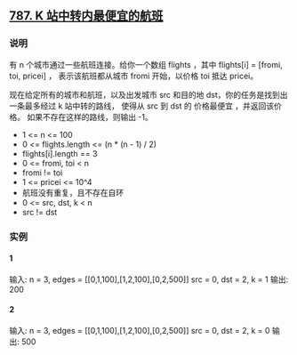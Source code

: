## [787. K 站中转内最便宜的航班](https://leetcode-cn.com/problems/cheapest-flights-within-k-stops/)

### 说明
有 n 个城市通过一些航班连接。给你一个数组 flights ，其中 flights[i] = [fromi, toi, pricei] ，
表示该航班都从城市 fromi 开始，以价格 toi 抵达 pricei。

现在给定所有的城市和航班，以及出发城市 src 和目的地 dst，你的任务是找到出一条最多经过 k 站中转的路线，
使得从 src 到 dst 的 价格最便宜 ，并返回该价格。 如果不存在这样的路线，则输出 -1。

* 1 <= n <= 100
* 0 <= flights.length <= (n * (n - 1) / 2)
* flights[i].length == 3
* 0 <= fromi, toi < n
* fromi != toi
* 1 <= pricei <= 10^4
* 航班没有重复，且不存在自环
* 0 <= src, dst, k < n
* src != dst

### 实例
#### 1
输入:
n = 3, edges = [[0,1,100],[1,2,100],[0,2,500]]
src = 0, dst = 2, k = 1
输出: 200

#### 2
输入:
n = 3, edges = [[0,1,100],[1,2,100],[0,2,500]]
src = 0, dst = 2, k = 0
输出: 500